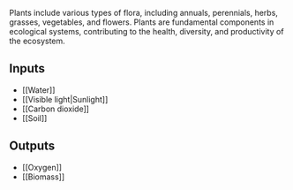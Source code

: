Plants include various types of flora, including annuals, perennials, herbs, grasses, vegetables, and flowers. Plants are fundamental components in ecological systems, contributing to the health, diversity, and productivity of the ecosystem.
## Inputs
- [[Water]]
- [[Visible light|Sunlight]]
- [[Carbon dioxide]]
- [[Soil]]
## Outputs
- [[Oxygen]]
- [[Biomass]]
